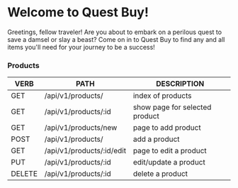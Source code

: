 # Welcome to Quest Buy!
Greetings, fellow traveler! Are you about to embark on a perilous quest to save a damsel or slay a beast? Come on in to Quest Buy to find any and all items you'll need for your journey to be a success!


### Products
   VERB 		 | 		  PATH 		 |  	 DESCRIPTION
------------ | ------------- | -------------------
GET | /api/v1/products/ | index of products |
GET | /api/v1/products/:id | show page for selected product |
GET | /api/v1/products/new | page to add product |
POST | /api/v1/products/ | add a product |
GET | /api/v1/products/:id/edit | page to edit a product |
PUT | /api/v1/products/:id | edit/update a product |
DELETE | /api/v1/products/:id | delete a product |